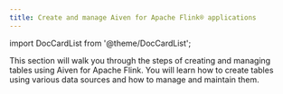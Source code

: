 ```yaml
---
title: Create and manage Aiven for Apache Flink® applications
---
```

import DocCardList from '@theme/DocCardList';

This section will walk you through the steps of creating and managing tables using Aiven for Apache Flink. You will learn how to create tables using various data sources and how to manage and maintain them.

<DocCardList/>
